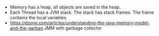 - Memory has a heap, all objects are saved in the heap.
- Each Thread has a JVM stack. The stack has stack frames. The frame contains the local variables.
- https://dzone.com/articles/understanding-the-java-memory-model-and-the-garbag JMM with garbage collector
